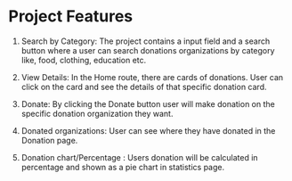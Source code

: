 # Project Features

1. Search by Category: The project contains a input field and a search button where a user can search donations organizations by category like,
   food, clothing, education etc.

2. View Details: In the Home route, there are cards of donations. User can click on the card and see the details of that specific donation card.

3. Donate: By clicking the Donate button user will make donation on the specific donation organization they want.

4. Donated organizations: User can see where they have donated in the Donation page. 

5. Donation chart/Percentage : Users donation will be calculated in percentage and shown as a pie chart in statistics page.

